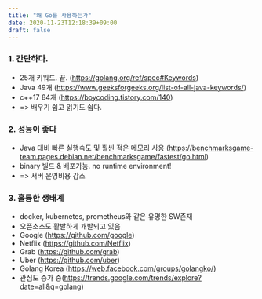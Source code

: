 ```yaml
---
title: "왜 Go를 사용하는가"
date: 2020-11-23T12:18:39+09:00
draft: false
---
```


### 1. 간단하다.
- 25개 키워드. 끝. (https://golang.org/ref/spec#Keywords)
- Java 49개 (https://www.geeksforgeeks.org/list-of-all-java-keywords/)
- c++17 84개 (https://boycoding.tistory.com/140)
- => 배우기 쉽고 읽기도 쉽다.

### 2. 성능이 좋다
- Java 대비 빠른 실행속도 및 훨씬 적은 메모리 사용 (https://benchmarksgame-team.pages.debian.net/benchmarksgame/fastest/go.html) 
- binary 빌드 & 배포가능. no runtime environment!
- => 서버 운영비용 감소

### 3. 훌륭한 생태계
- docker, kubernetes, prometheus와 같은 유명한 SW존재
- 오픈소스도 활발하게 개발되고 있음
- Google (https://github.com/google)
- Netflix (https://github.com/Netflix)
- Grab (https://github.com/grab)
- Uber (https://github.com/uber)
- Golang Korea (https://web.facebook.com/groups/golangko/)
- 관심도 증가 중(https://trends.google.com/trends/explore?date=all&q=golang)